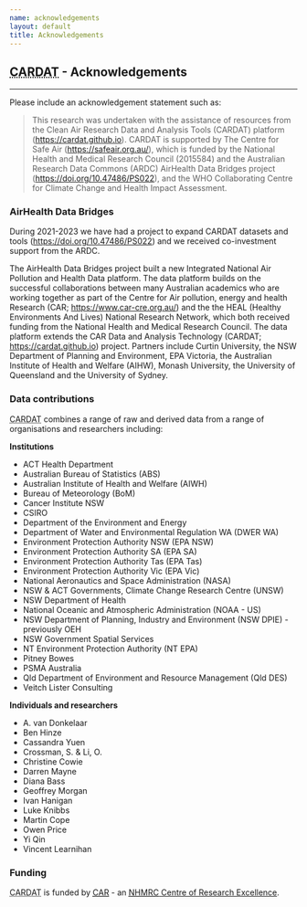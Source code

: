 ```yaml
---
name: acknowledgements
layout: default
title: Acknowledgements
---
```

<h2><abbr title="Centre for Air pollution, energy and health Research Data Analysis Technology">CARDAT</abbr> - Acknowledgements</h2>
<hr class="car-red" />

Please include an acknowledgement statement such as: 

>This research was undertaken with the assistance of resources from the Clean Air Research Data and Analysis Tools (CARDAT) platform (https://cardat.github.io). CARDAT is supported by The Centre for Safe Air (https://safeair.org.au/), which is funded by the National Health and Medical Research Council (2015584) and the Australian Research Data Commons (ARDC) AirHealth Data Bridges project (https://doi.org/10.47486/PS022), and the WHO Collaborating Centre for Climate Change and Health Impact Assessment.

### AirHealth Data Bridges

During 2021-2023 we have had a project to expand CARDAT datasets and tools (https://doi.org/10.47486/PS022) and we received co-investment support from the ARDC.

The AirHealth Data Bridges project built a new Integrated National Air Pollution and Health Data platform. The data platform builds on the successful collaborations between many Australian academics who are working together as part of the Centre for Air pollution, energy and health Research (CAR; https://www.car-cre.org.au/) and the the HEAL (Healthy Environments And Lives) National Research Network, which both received funding from the National Health and Medical Research Council. The data platform extends the CAR Data and Analysis Technology (CARDAT; https://cardat.github.io) project. Partners include Curtin University, the NSW Department of Planning and Environment, EPA Victoria, the Australian Institute of Health and Welfare (AIHW), Monash University, the University of Queensland and the University of Sydney.


<h3>Data contributions</h3>
<p><abbr title="Centre for Air pollution, energy and health Research Data Analysis Technology">CARDAT</abbr> combines a range of raw and derived data from a range of organisations and researchers including:</p>
<strong>Institutions</strong>
<ul>
<li>ACT Health Department</li>
<li>Australian Bureau of Statistics (ABS)</li>
<li>Australian Institute of Health and Welfare (AIWH)</li>
<li>Bureau of Meteorology (BoM)</li>
<li>Cancer Institute NSW</li>
<li>CSIRO</li>
<li>Department of the Environment and Energy</li>
<li>Department of Water and Environmental Regulation WA (DWER WA)</li>
<li>Environment Protection Authority NSW (EPA NSW)</li>
<li>Environment Protection Authority SA (EPA SA)</li>
<li>Environment Protection Authority Tas (EPA Tas)</li>
<li>Environment Protection Authority Vic (EPA Vic)</li>
<li>National Aeronautics and Space Administration (NASA)</li>
<li>NSW & ACT Governments, Climate Change Research Centre (UNSW)</li>
<li>NSW Department of Health</li>
<li>National Oceanic and Atmospheric Administration (NOAA - US)</li>
<li>NSW Department of Planning, Industry and Environment (NSW DPIE) - previously OEH</li>
<li>NSW Government Spatial Services</li>
<li>NT Environment Protection Authority (NT EPA)</li>
<li>Pitney Bowes</li>
<li>PSMA Australia</li>
<li>Qld Department of Environment and Resource Management (Qld DES)</li>
<li>Veitch Lister Consulting</li>
</ul>
<strong>Individuals and researchers</strong>
<ul>
<li>A. van Donkelaar</li>
<li>Ben Hinze</li>
<li>Cassandra Yuen</li>
<li>Crossman, S. & Li, O.</li>
<li>Christine Cowie</li>
<li>Darren Mayne</li>
<li>Diana Bass</li>
<li>Geoffrey Morgan</li>
<li>Ivan Hanigan</li>
<li>Luke Knibbs</li>
<li>Martin Cope</li>
<li>Owen Price</li>
<li>Yi Qin</li>
<li>Vincent Learnihan</li>
</ul>
<h3>Funding</h3>
<p><abbr title="Centre for Air pollution, energy and health Research Data Analysis Technology">CARDAT</abbr> is funded by <a href="https://www.car-cre.org.au/"><abbr title="Centre for Air pollution, energy and health Research">CAR</abbr></a> - an <a href="https://www.nhmrc.gov.au/funding/find-funding/centres-research-excellence"><abbr title="National Health and Medical Research Council">NHMRC</abbr> Centre of Research Excellence</a>.</p>

